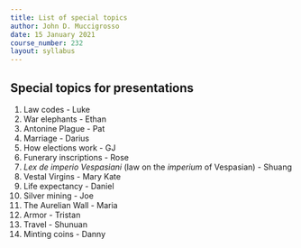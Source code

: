 ```yaml
---
title: List of special topics
author: John D. Muccigrosso
date: 15 January 2021
course_number: 232
layout: syllabus
---
```


## Special topics for presentations

1. Law codes - Luke
1. War elephants - Ethan
1. Antonine Plague - Pat
1. Marriage - Darius
1. How elections work - GJ
1. Funerary inscriptions - Rose
1. *Lex de imperio Vespasiani* (law on the *imperium* of Vespasian) - Shuang
1. Vestal Virgins - Mary Kate
1. Life expectancy - Daniel
1. Silver mining - Joe
1. The Aurelian Wall - Maria
1. Armor - Tristan
1. Travel - Shunuan
1. Minting coins - Danny
